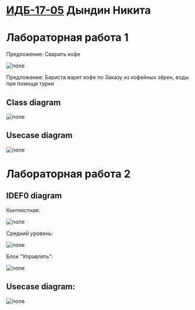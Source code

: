 
# [ИДБ-17-05](https://github.com/stankin/design-part-1/wiki/list-idb-17-05) Дындин Никита 

# Лабораторная работа 1
Предложение: Сварить кофе

![none](https://github.com/Sw3nk/DyndinNickita.github.io/blob/master/Laba1/laba1_1.png)


Предложение: Бариста варит кофе по Заказу из кофейных зёрен, воды при помощи турки 


## Class diagram

![none](https://github.com/Sw3nk/DyndinNickita.github.io/blob/master/Laba1/laba1_2.png)

## Usecase diagram

![none](https://github.com/Sw3nk/DyndinNickita.github.io/blob/master/Laba1/laba1_3.png)

# Лабораторная работа 2

## IDEF0 diagram

Контекстная: 

![none](https://github.com/Sw3nk/DyndinNickita.github.io/blob/master/Laba2/lab2_1st_lvl.png)

Средний уровень:

![none](https://github.com/Sw3nk/DyndinNickita.github.io/blob/master/Laba2/lab2_2nd_lvl.png)

Блок "Управлять":

![none](https://github.com/Sw3nk/DyndinNickita.github.io/blob/master/Laba2/lab2_3rd_lvl.png)

## Usecase diagram:

![none](https://github.com/Sw3nk/DyndinNickita.github.io/blob/master/Laba2/UML_2lab.png)
